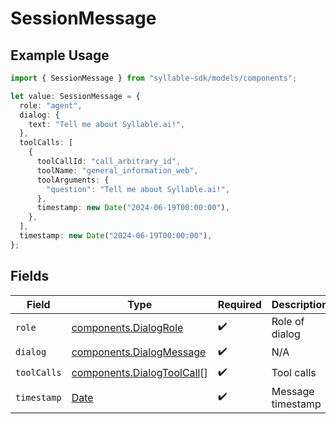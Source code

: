 # SessionMessage

## Example Usage

```typescript
import { SessionMessage } from "syllable-sdk/models/components";

let value: SessionMessage = {
  role: "agent",
  dialog: {
    text: "Tell me about Syllable.ai!",
  },
  toolCalls: [
    {
      toolCallId: "call_arbitrary_id",
      toolName: "general_information_web",
      toolArguments: {
        "question": "Tell me about Syllable.ai!",
      },
      timestamp: new Date("2024-06-19T00:00:00"),
    },
  ],
  timestamp: new Date("2024-06-19T00:00:00"),
};
```

## Fields

| Field                                                                                         | Type                                                                                          | Required                                                                                      | Description                                                                                   | Example                                                                                       |
| --------------------------------------------------------------------------------------------- | --------------------------------------------------------------------------------------------- | --------------------------------------------------------------------------------------------- | --------------------------------------------------------------------------------------------- | --------------------------------------------------------------------------------------------- |
| `role`                                                                                        | [components.DialogRole](../../models/components/dialogrole.md)                                | :heavy_check_mark:                                                                            | Role of dialog                                                                                |                                                                                               |
| `dialog`                                                                                      | [components.DialogMessage](../../models/components/dialogmessage.md)                          | :heavy_check_mark:                                                                            | N/A                                                                                           |                                                                                               |
| `toolCalls`                                                                                   | [components.DialogToolCall](../../models/components/dialogtoolcall.md)[]                      | :heavy_check_mark:                                                                            | Tool calls                                                                                    |                                                                                               |
| `timestamp`                                                                                   | [Date](https://developer.mozilla.org/en-US/docs/Web/JavaScript/Reference/Global_Objects/Date) | :heavy_check_mark:                                                                            | Message timestamp                                                                             | 2024-06-19T00:00:00                                                                           |
